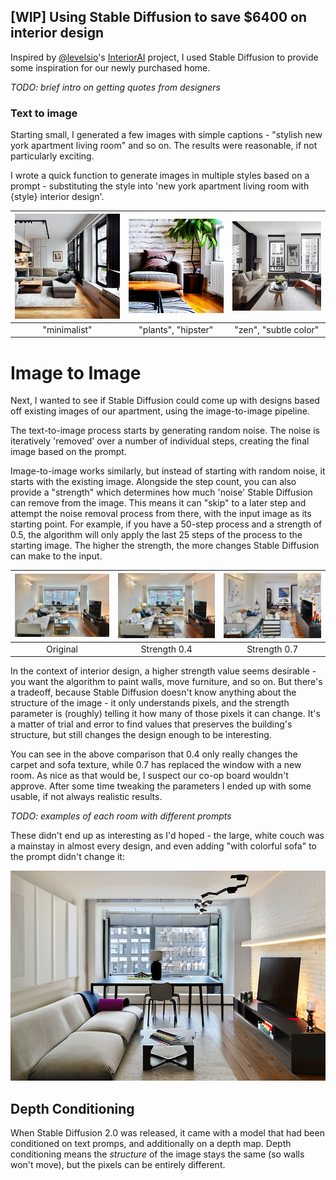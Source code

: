 ## \[WIP\] Using Stable Diffusion to save $6400 on interior design

Inspired by [@levelsio](https://twitter.com/levelsio)'s [InteriorAI](https://interiorai.com/) project, I used Stable Diffusion to provide some inspiration for our newly purchased home.

_TODO: brief intro on getting quotes from designers_

### Text to image

Starting small, I generated a few images with simple captions - "stylish new york apartment living room" and so on. The results were reasonable, if not particularly exciting.

I wrote a quick function to generate images in multiple styles based on a prompt - substituting the style into 'new york apartment living room with {style} interior design'.

| ![Generated 'minimalist' interior design image](/docs/assets/images/interior-design/plain-prompt.jpg) | ![Generated 'hipster', 'plants' interior design image](/docs/assets/images/interior-design/plain-prompt-2.png) | ![Generated 'zen', 'subtle color' interior design image](/docs/assets/images/interior-design/plain-prompt-3.jpg) |
| :---: | :---: | :---: |
| "minimalist" | "plants", "hipster" | "zen", "subtle color" |

# Image to Image

Next, I wanted to see if Stable Diffusion could come up with designs based off existing images of our apartment, using the image-to-image pipeline.

The text-to-image process starts by generating random noise. The noise is iteratively 'removed' over a number of individual steps, creating the final image based on the prompt.

Image-to-image works similarly, but instead of starting with random noise, it starts with the existing image. Alongside the step count, you can also provide a "strength" which determines how much 'noise' Stable Diffusion can remove from the image. This means it can "skip" to a later step and attempt the noise removal process from there, with the input image as its starting point. For example, if you have a 50-step process and a strength of 0.5, the algorithm will only apply the last 25 steps of the process to the starting image. The higher the strength, the more changes Stable Diffusion can make to the input.

| ![Original](/docs/assets/images/interior-design/original.png) | ![Strength 0.4](/docs/assets/images/interior-design/living-bohemian-strength-0-35.png) | ![Strength 0.7](/docs/assets/images/interior-design/living-bohemian-strength-0-7.png) |
| :---: | :---: | :---: |
| Original | Strength 0.4 | Strength 0.7 |

In the context of interior design, a higher strength value seems desirable - you want the algorithm to paint walls, move furniture, and so on. But there's a tradeoff, because Stable Diffusion doesn't know anything about the structure of the image - it only understands pixels, and the strength parameter is (roughly) telling it how many of those pixels it can change. It's a matter of trial and error to find values that preserves the building's structure, but still changes the design enough to be interesting.

You can see in the above comparison that 0.4 only really changes the carpet and sofa texture, while 0.7 has replaced the window with a new room. As nice as that would be, I suspect our co-op board wouldn't approve. After some time tweaking the parameters I ended up with some usable, if not always realistic results.

_TODO: examples of each room with different prompts_

These didn't end up as interesting as I'd hoped - the large, white couch was a mainstay in almost every design, and even adding "with colorful sofa" to the prompt didn't change it:

![colourful sofa](/docs/assets/images/interior-design/colorful-sofa.png)

## Depth Conditioning

When Stable Diffusion 2.0 was released, it came with a model that had been conditioned on text promps, and additionally on a depth map. Depth conditioning means the _structure_ of the image stays the same (so walls won't move), but the pixels can be entirely different.